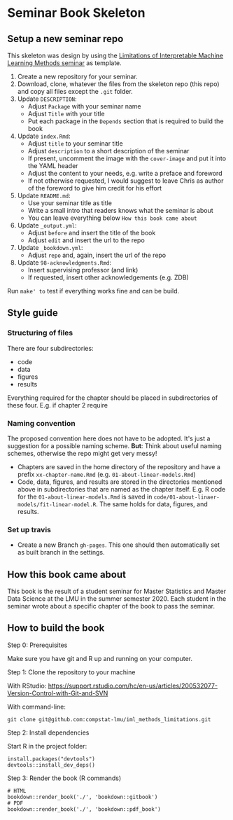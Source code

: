 # Seminar Book Skeleton

## Setup a new seminar repo

This skeleton was design by using the [Limitations of Interpretable Machine Learning Methods seminar](https://github.com/compstat-lmu/iml_methods_limitations) as template.

1. Create a new repository for your seminar.
1. Download, clone, whatever the files from the skeleton repo (this repo) and copy all files except the `.git` folder.
1. Update `DESCRIPTION`:
    - Adjust `Package` with your seminar name
    - Adjust `Title` with your title
    - Put each package in the `Depends` section that is required to build the book
1. Update `index.Rmd`:
    - Adjust `title` to your seminar title
    - Adjust `description` to a short description of the seminar
    - If present, uncomment the image with the `cover-image` and put it into the YAML header
    - Adjust the content to your needs, e.g. write a preface and foreword
    - If not otherwise requested, I would suggest to leave Chris as author of the foreword to give him credit for his effort
1. Update `README.md`:
    - Use your seminar title as title
    - Write a small intro that readers knows what the seminar is about
    - You can leave everything below `How this book came about`
1. Update `_output.yml`:
    - Adjust `before` and insert the title of the book
    - Adjust `edit` and insert the url to the repo
1. Update `_bookdown.yml`:
    - Adjust `repo` and, again, insert the url of the repo
1. Update `98-acknowledgments.Rmd`:
    - Insert supervising professor (and link)
    - If requested, insert other acknowledgements (e.g. ZDB)

Run `make' to` test if everything works fine and can be build.

## Style guide

### Structuring of files

There are four subdirectories:

- code
- data
- figures
- results

Everything required for the chapter should be placed in subdirectories of these four. E.g. if chapter 2 require

### Naming convention

The proposed convention here does not have to be adopted. It's just a suggestion for a possible naming scheme. __But__: Think about useful naming schemes, otherwise the repo might get very messy!

- Chapters are saved in the home directory of the repository and have a prefix `xx-chapter-name.Rmd` (e.g. `01-about-linear-models.Rmd`)
- Code, data, figures, and results are stored in the directories mentioned above in subdirectories that are named as the chapter itself. E.g. R code for the `01-about-linear-models.Rmd` is saved in `code/01-about-linaer-models/fit-linear-model.R`. The same holds for data, figures, and results.

### Set up travis

- Create a new Branch `gh-pages`. This one should then automatically set as built branch in the settings.

## How this book came about

This book is the result of a student seminar for Master Statistics and Master Data Science at the LMU in the summer semester 2020.
Each student in the seminar wrote about a specific chapter of the book to pass the seminar.

## How to build the book

Step 0: Prerequisites

Make sure you have git and R up and running on your computer.

Step 1: Clone the repository to your machine

With RStudio: https://support.rstudio.com/hc/en-us/articles/200532077-Version-Control-with-Git-and-SVN

With command-line:
```
git clone git@github.com:compstat-lmu/iml_methods_limitations.git
```

Step 2: Install dependencies

Start R in the project folder:

```
install.packages("devtools")
devtools::install_dev_deps()
```

Step 3: Render the book (R commands)

```{r}
# HTML
bookdown::render_book('./', 'bookdown::gitbook')
# PDF
bookdown::render_book('./', 'bookdown::pdf_book')
```


